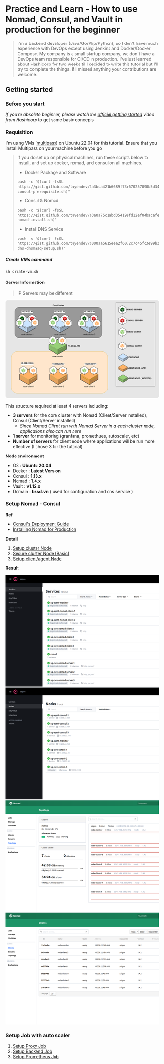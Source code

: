 # Practice and Learn - How to use Nomad, Consul, and Vault in production for the beginner

> I'm a backend developer (Java/Go/Php/Python), so I don't have much experience with DevOps except using Jenkins and Docker/Docker Compose. My company is a small startup company, we don't have a DevOps team responsible for CI/CD in production. I've just learned about Hashicorp for two weeks til I decided to write this tutorial but I'll try to complete the things. If I missed anything your contributions are welcome.

## Getting started

### Before you start

*If you're absolute beginner, please watch the [official getting started](https://www.youtube.com/watch?v=xl58mjMJjrg) video from Hashicorp* to get some basic concepts

###  Requisition
I'm using VMs ([multipass](https://multipass.run/)) on Ubuntu 22.04 for this tutorial. Ensure that you install Multipass on your machine before you go
> If you do set up on physical machines, run these scripts below to install, and set up docker, nomad, and consul on all machines.
>
> - Docker Package and Software 
> ```shell
> bash -c "$(curl -fsSL https://gist.github.com/tuyendev/3a3bca421b6689f73c670257090b5d34/raw/c31f3de439c5ac86c4e4c7b50bf95a26988b0bd5/nomad-consul-prerequisite.sh)"
> ```
> - Consul & Nomad
> ```shell
> bash -c "$(curl -fsSL https://gist.github.com/tuyendev/63a0a75c1abd354199fd12ef04bacafe/raw/71c7f72cc21943fd8679ad148c4494a55f627dc9/consul-nomad-install.sh)"
> ```
>
>- Install DNS Service
>```shell
> bash -c "$(curl -fsSL https://gist.github.com/tuyendev/d000aa5615eea2f6072c7c45fc3e99b3/raw/15fc7e9312311ad0fc2d175d6862145ccfe9b49f/consul-dns-dnsmasq-setup.sh)"
>```
##### Create VMs command
```shell
sh create-vm.sh
```

#### Server Information
> IP Servers may be different

![server-info](./img/server-info.png)

This structure required at least 4 servers including:
- **3 servers** for the core cluster with Nomad (Client/Server installed), Consul (Client/Server installed) 
    - *Since Nomad Client run with Nomad Server in a each cluster node, applications also can run here*
- **1 server** for monitoring (granfana, promethues, autoscaler, etc)
- **Number of servers** for client node where applications will be run more effective (I chose 3 for the tutorial)

**Node environment**
- OS        : **Ubuntu 20.04**
- Docker    : **Latest Version**
- Consul    : **1.13.x**
- Nomad     : **1.4.x**
- Vault     : **v1.12.x**
- Domain    : **bssd.vn** ( used for configuration and dns service )
### Setup Nomad - Consul

**Ref**
- [Consul's Deployment Guide](https://developer.hashicorp.com/consul/tutorials/production-deploy/deployment-guide)
- [Installing Nomad for Production](https://developer.hashicorp.com/nomad/docs/install/production)

**Detail**

1. [Setup cluster Node](./nomad-consul-cluster.md)
2. [Secure cluster Node (Basic)](./secure-nomad-consul.md)
3. [Setup client/agent Node](./nomad-consul-client.md)

**Result**

![result-1](./img/final-result-1.png)
![result-2](./img/final-result-2.png)
![result-3](./img/final-result-3.png)
![result-4](./img/final-result-4.png)

### Setup Job with auto scaler

1. [Setup Proxy Job](./nomad-traefik-job.md)
2. [Setup Backend Job](./nomad-backend-job.md)
3. [Setup Prometheus Job](./nomad-prometheus-job.md)
